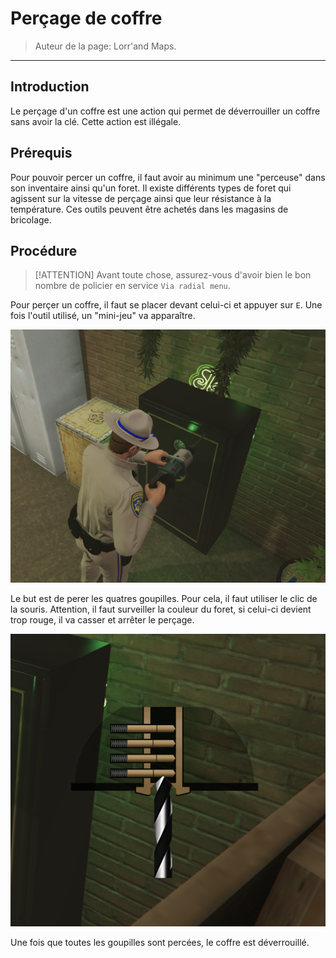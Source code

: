 # Perçage de coffre

> Auteur de la page: Lorr'and Maps.

---
## Introduction

Le perçage d'un coffre est une action qui permet de déverrouiller un coffre sans avoir la clé. Cette action est illégale.

## Prérequis

Pour pouvoir percer un coffre, il faut avoir au minimum une "perceuse" dans son inventaire ainsi qu'un foret. Il existe différents types de foret qui agissent sur la vitesse de perçage ainsi que leur résistance à la température. Ces outils peuvent être achetés dans les magasins de bricolage.

## Procédure
> [!ATTENTION] Avant toute chose, assurez-vous d'avoir bien le bon nombre de policier en service `Via radial menu`.

Pour perçer un coffre, il faut se placer devant celui-ci et appuyer sur `E`. Une fois l'outil utilisé, un "mini-jeu" va apparaître.

![Percage](../../../_media/life/guides/dark/safedrilling/safedrilling1.png)

Le but est de perer les quatres goupilles. Pour cela, il faut utiliser le clic de la souris. Attention, il faut surveiller la couleur du foret, si celui-ci devient trop rouge, il va casser et arrêter le perçage. 

![Percage](../../../_media/life/guides/dark/safedrilling/safedrilling2.png)

Une fois que toutes les goupilles sont percées, le coffre est déverrouillé.